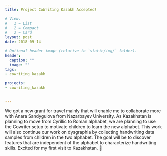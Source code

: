 ```yaml
---
title: Project CoWriting Kazakh Accepted!

# View.
#   1 = List
#   2 = Compact
#   3 = Card
layout: post
date: 2018-09-14

# Optional header image (relative to `static/img/` folder).
header:
  caption: ""
  image: ""
tags: 
- cowriting_kazakh

projects:
- cowriting_kazakh


---
```

We got a new grant for travel mainly that will enable me to collaborate more with Anara Sandygulova from Nazarbayev University. As Kazakhstan is planning to move from Cyrillic to Roman alphabet, we are planning to use the Cowriter setup to motivate children to learn the new alphabet. This work will also continue our work on dysgraphia by collecting handwriting data samples from children in the two alphabet. The goal will be to discover features that are independent of the alphabet to characterize handwriting skills. Excited for my first visit to Kazakhstan. 🙂


